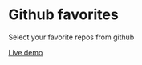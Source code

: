 # Github favorites
Select your favorite repos from github

[Live demo](https://github-favorites-seven.vercel.app/)
